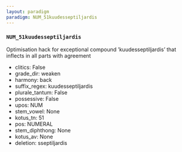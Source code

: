 ```yaml
---
layout: paradigm
paradigm: NUM_51kuudesseptiljardis
---
```

### ` NUM_51kuudesseptiljardis `

Optimisation hack for exceptional compound ’kuudesseptiljardis’ that inflects in all parts with agreement
* clitics: False
* grade_dir: weaken
* harmony: back
* suffix_regex: kuudesseptiljardis
* plurale_tantum: False
* possessive: False
* upos: NUM
* stem_vowel: None
* kotus_tn: 51
* pos: NUMERAL
* stem_diphthong: None
* kotus_av: None
* deletion: sseptiljardis
